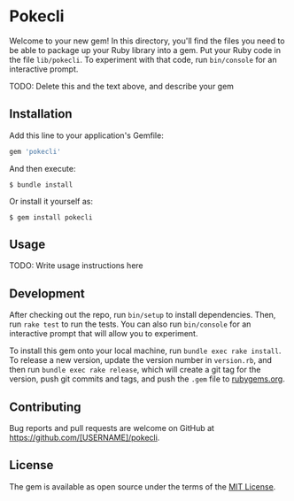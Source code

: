 # Pokecli

Welcome to your new gem! In this directory, you'll find the files you need to be able to package up your Ruby library into a gem. Put your Ruby code in the file `lib/pokecli`. To experiment with that code, run `bin/console` for an interactive prompt.

TODO: Delete this and the text above, and describe your gem

## Installation

Add this line to your application's Gemfile:

```ruby
gem 'pokecli'
```

And then execute:

    $ bundle install

Or install it yourself as:

    $ gem install pokecli

## Usage

TODO: Write usage instructions here

## Development

After checking out the repo, run `bin/setup` to install dependencies. Then, run `rake test` to run the tests. You can also run `bin/console` for an interactive prompt that will allow you to experiment.

To install this gem onto your local machine, run `bundle exec rake install`. To release a new version, update the version number in `version.rb`, and then run `bundle exec rake release`, which will create a git tag for the version, push git commits and tags, and push the `.gem` file to [rubygems.org](https://rubygems.org).

## Contributing

Bug reports and pull requests are welcome on GitHub at https://github.com/[USERNAME]/pokecli.


## License

The gem is available as open source under the terms of the [MIT License](https://opensource.org/licenses/MIT).
